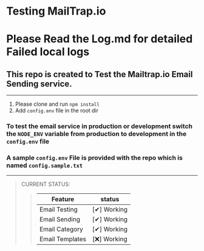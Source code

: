 # Testing MailTrap.io

# Please Read the Log.md for detailed Failed local logs

## This repo is created to Test the Mailtrap.io Email Sending service.

---

1. Please clone and run `npm install`
2. Add `config.env` file in the root dir

### To test the email service in production or development switch the `NODE_ENV` variable from production to development in the `config.env` file

### A sample `config.env` File is provided with the repo which is named `config.sample.txt`

---

> CURRENT STATUS:
>
> > | Feature         |    status    |
> > | --------------- | :----------: |
> > | Email Testing   | [✔] Working  |
> > | Email Sending   | [✔] Working  |
> > | Email Category  | [✔] Working  |
> > | Email Templates | [❌] Working |
